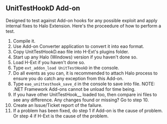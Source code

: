 UnitTestHookD Add-on
---

Designed to test against Add-on hooks for any possible exploit and apply internal fixes to Halo Extension. Here's the proceedure of how to perform a test.

1. Compile it.
2. Use Add-on Converter application to convert it into eao format.
3. Copy UnitTestHookD.eao file into H-Ext's plugins folder.
4. Start up any Halo (Windows) version if you haven't done so.
5. Load H-Ext if you haven't done so.
6. Type `ext_addon_load UnitTestHookD` in the console.
7. Do all events as you can, it is recommended to attach Halo process to ensure you do catch any exception from this Add-on.
8. Type `eao_unittesthook_save_d` in the console to save into file. NOTE: .NET Framework Add-ons cannot be unload for time being.
9. If you have other UnitTestHook__ loaded too, then compare ini files to see any difference. Any changes found or missing? Go to step 10.
10. Create an Issue/Ticket report of the failure.
11. If a problem has been fixed, do step 1 if Add-on is the cause of problem. Or step 4 if H-Ext is the cause of the problem.
